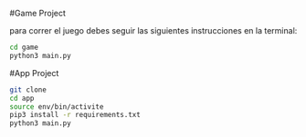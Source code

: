 #Game Project

para correr el juego debes seguir las siguientes instrucciones en la terminal:

```sh
cd game
python3 main.py
```

#App Project

```sh
git clone
cd app
source env/bin/activite
pip3 install -r requirements.txt
python3 main.py
```